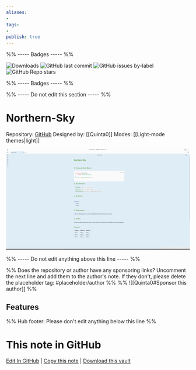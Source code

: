 ```yaml
---
aliases:
- 
tags: 
- 
publish: true
---
```


%% ----- Badges ----- %%

![Downloads](https://img.shields.io/badge/downloads-475-573E7A?style=for-the-badge&logo=)
![GitHub last commit](https://img.shields.io/github/last-commit/Quinta0/Northern-Sky?color=573E7A&label=last%20update&logo=github&style=for-the-badge)
![GitHub issues by-label](https://img.shields.io/github/issues/Quinta0/Northern-Sky/help%20wanted?color=573E7A&logo=github&style=for-the-badge) 
![GitHub Repo stars](https://img.shields.io/github/stars/Quinta0/Northern-Sky?color=573E7A&logo=github&style=for-the-badge)

%% ----- Badges ----- %%

%% ----- Do not edit this section ----- %%

# Northern-Sky

Repository: [GitHub](https://github.com/Quinta0/Northern-Sky)
Designed by: [[Quinta0]]
Modes: [[Light-mode themes|light]]



![screenshot](https://github.com/Quinta0/Northern-Sky/raw/HEAD/Northern-Sky-small.png)

%% ----- Do not edit anything above this line ----- %% 

%% Does the repository or author have any sponsoring links? Uncomment the next line and add them to the author's note. If they don't, please delete the placeholder tag: #placeholder/author %%
%% ![[Quinta0#Sponsor this author]] %%


## Features



%% Hub footer: Please don't edit anything below this line %%

# This note in GitHub

<span class="git-footer">[Edit In GitHub](https://github.dev/obsidian-community/obsidian-hub/blob/main/02%20-%20Community%20Expansions/02.05%20All%20Community%20Expansions/Themes/Northern-Sky.md "git-hub-edit-note") | [Copy this note](https://raw.githubusercontent.com/obsidian-community/obsidian-hub/main/02%20-%20Community%20Expansions/02.05%20All%20Community%20Expansions/Themes/Northern-Sky.md "git-hub-copy-note") | [Download this vault](https://github.com/obsidian-community/obsidian-hub/archive/refs/heads/main.zip "git-hub-download-vault") </span>
